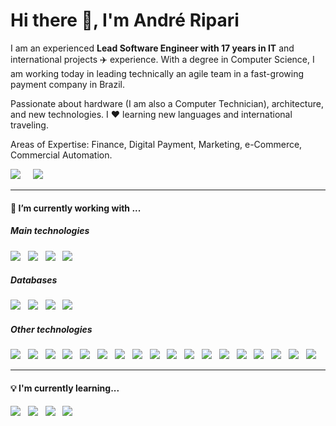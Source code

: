 <h1> Hi there 👋, I'm André Ripari </h1>

<p>
  I am an experienced <b>Lead Software Engineer with 17 years in IT</b> and international projects ✈️ experience. With a degree in Computer Science, I am working today in leading technically an agile team in a fast-growing payment company in Brazil.
</p>

<p>
  Passionate about hardware (I am also a Computer Technician), architecture, and new technologies. I ❤️ learning new languages and international traveling.  
</p>

<p>
  Areas of Expertise: Finance, Digital Payment, Marketing, e-Commerce, Commercial Automation.
</p>

<p>
  <a href="https://www.linkedin.com/in/andreripari/"><img src="https://img.shields.io/badge/linkedin-%230077B5.svg?&style=for-the-badge&logo=linkedin&logoColor=white" /></a>&nbsp;&nbsp;&nbsp;&nbsp;
  <a href="mailto:andrerip@gmail.com"><img src="https://img.shields.io/badge/gmail-%23D14836.svg?&style=for-the-badge&logo=gmail&logoColor=white" /></a>&nbsp;&nbsp;&nbsp;&nbsp;
</p>

<hr>

<h4>🔭  I’m currently working with ...</h4>
<h5>Main technologies</h5>
<p>
  <img src="https://img.shields.io/badge/Java-11%20years-black?style=for-the-badge&logo=java&logoColor=white&labelColor=e32c2d" />&nbsp;&nbsp;
  <img src="https://img.shields.io/badge/Spring-5%20years-black?style=for-the-badge&logo=spring&logoColor=white&labelColor=5cb230" />&nbsp;&nbsp;
  <img src="https://img.shields.io/badge/Amazon%20Web%20Services-5%20years-black?style=for-the-badge&logo=amazonaws&logoColor=black&labelColor=FF9900" />&nbsp;&nbsp;
  <img src="https://img.shields.io/badge/SCRUM-5%20years-black?style=for-the-badge&logo=scrumalliance&logoColor=black&labelColor=blue" />
</p>

<h5>Databases</h5>
<p>
  <img src="https://img.shields.io/badge/MySQL-4479A1?style=for-the-badge&logo=mysql&logoColor=white" />&nbsp;&nbsp;
  <img src="https://img.shields.io/badge/Dynamodb-FF9900?style=for-the-badge&logo=amazondynamodb&logoColor=black" />&nbsp;&nbsp;
  <img src="https://img.shields.io/badge/Aurora-FF9900?style=for-the-badge&logo=amazondynamodb&logoColor=black" />&nbsp;&nbsp;
  <img src="https://img.shields.io/badge/REDIS-DC382D?style=for-the-badge&logo=redis&logoColor=white" />
</p>

<h5>Other technologies</h5>
<p>
  <img src="https://img.shields.io/badge/Spring%20Boot-5cb230?style=for-the-badge&logo=springboot&logoColor=white" />&nbsp;&nbsp;
  <img src="https://img.shields.io/badge/Spring%20Cloud-5cb230?style=for-the-badge&logo=spring&logoColor=white" />&nbsp;&nbsp;
  <img src="https://img.shields.io/badge/Microservices-a762d2?style=for-the-badge&logo=metrodeparis" />&nbsp;&nbsp;
  <img src="https://img.shields.io/badge/GraphQL-E10098?style=for-the-badge&logo=graphql" />&nbsp;&nbsp;
  <img src="https://img.shields.io/badge/AWS%20Lambda-FF9900?style=for-the-badge&logo=serverless&logoColor=black" />&nbsp;&nbsp;
  <img src="https://img.shields.io/badge/API%20Gateway-FF9900?style=for-the-badge&logo=amazonaws&logoColor=black" />&nbsp;&nbsp;
  <img src="https://img.shields.io/badge/SQS-FF9900?style=for-the-badge&logo=amazonaws&logoColor=black" />&nbsp;&nbsp;
  <img src="https://img.shields.io/badge/SNS-FF9900?style=for-the-badge&logo=amazonaws&logoColor=black" />&nbsp;&nbsp;
  <img src="https://img.shields.io/badge/S3-FF9900?style=for-the-badge&logo=amazons3&logoColor=black" />&nbsp;&nbsp;
  <img src="https://img.shields.io/badge/CloudFormation-FF9900?style=for-the-badge&logo=amazonaws&logoColor=black" />&nbsp;&nbsp;
  <img src="https://img.shields.io/badge/CloudFront-FF9900?style=for-the-badge&logo=amazonaws&logoColor=black" />&nbsp;&nbsp;
  <img src="https://img.shields.io/badge/XRay-FF9900?style=for-the-badge&logo=amazonaws&logoColor=black" />&nbsp;&nbsp;
  <img src="https://img.shields.io/badge/CloudWatch-FF9900?style=for-the-badge&logo=amazonaws&logoColor=black" />&nbsp;&nbsp;
  <img src="https://img.shields.io/badge/JMeter-D22128?style=for-the-badge&logo=apachejmeter&logoColor=white" />&nbsp;&nbsp;
  <img src="https://img.shields.io/badge/JUNIT-25A162?style=for-the-badge&logo=junit5&logoColor=white" />&nbsp;&nbsp;
  <img src="https://img.shields.io/badge/Docker-2496ED?style=for-the-badge&logo=docker&logoColor=white" />&nbsp;&nbsp;
  <img src="https://img.shields.io/badge/kubernetes-326CE5?style=for-the-badge&logo=kubernetes&logoColor=white" />&nbsp;&nbsp;
  <img src="https://img.shields.io/badge/Linux-FCC624?style=for-the-badge&logo=linux&logoColor=black" />&nbsp;&nbsp;
</p>

<hr>

<h4>💡  I'm currently learning...</h4>
<p >
  <img src="https://img.shields.io/badge/JavaScript-F7DF1E?style=for-the-badge&logo=javascript&logoColor=black" />&nbsp;&nbsp;
  <img src="https://img.shields.io/badge/TypeScript-3178C6?style=for-the-badge&logo=typescript&logoColor=white" />&nbsp;&nbsp;
  <img src="https://img.shields.io/badge/AWS CDK-FF9900?style=for-the-badge&logo=amazonaws&logoColor=black" />&nbsp;&nbsp;
  <img src="https://img.shields.io/badge/Oracle-F80000?style=for-the-badge&logo=oracle&logoColor=white" />&nbsp;&nbsp;
</p>
